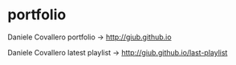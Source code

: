 # portfolio
Daniele Covallero portfolio -> http://giub.github.io

Daniele Covallero latest playlist -> http://giub.github.io/last-playlist